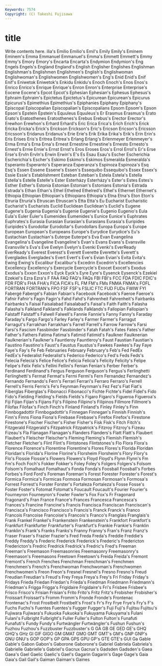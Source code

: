 ```yaml
---
Keywords: 7574 
Copyright: (C) Takeshi Fujisawa
---
```


# title

Write contents here.
ilia's
Emilio Emilio's Emil's Emily Emily's Eminem Eminem's Emma Emmanuel Emmanuel's
Emma's Emmett Emmett's Emmy Emmy's Emory Emory's Encarta Encarta's Endymion
Endymion's Eng Engels Engels's England England's English Englisher Englishes Englishman
Englishman's Englishmen Englishmen's English's Englishwoman Englishwoman's Englishwomen Englishwomen's Eng's Enid
Enid's Enif Enif's Eniwetok Eniwetok's Enkidu Enkidu's Enoch Enoch's Enos
Enos's Enrico Enrico's Enrique Enrique's Enron Enron's Enterprise Enterprise's Eocene
Eocene's Epcot Epcot's Ephesian Ephesian's Ephesus Ephesus's Ephraim Ephraim's Epictetus
Epictetus's Epicurean Epicurean's Epicurus Epicurus's Epimethius Epimethius's Epiphanies Epiphany Epiphany's
Episcopal Episcopalian Episcopalian's Episcopalians Epsom Epsom's Epson Epson's Epstein Epstein's
Equuleus Equuleus's Er Erasmus Erasmus's Erato Erato's Eratosthenes Eratosthenes's Erebus
Erebus's Erector Erector's Erewhon Erewhon's Erhard Erhard's Eric Erica Erica's
Erich Erich's Erick Ericka Ericka's Erick's Erickson Erickson's Eric's Ericson
Ericson's Ericsson Ericsson's Eridanus Eridanus's Erie Erie's Erik Erika Erika's
Erik's Erin Erin's Eris Erises Eris's Eritrea Eritrea's Erlang Erlang's
Erlenmeyer Erlenmeyer's Erma Erma's Erna Erna's Ernest Ernestine Ernestine's Ernesto
Ernesto's Ernest's Ernie Ernie's Ernst Ernst's Eros Eroses Eros's Errol
Errol's Er's Erse Erse's ErvIn ErvIn's Erwin Erwin's E's Es
Esau Esau's Escher Escherichia Escherichia's Escher's Eskimo Eskimo's Eskimos Esmeralda
Esmeralda's Esperanto Esperanto's Esperanza Esperanza's Espinoza Espinoza's Esq Esq's Essen
Essene Essene's Essen's Essequibo Essequibo's Essex Essex's Essie Essie's Establishment
Esteban Esteban's Estela Estela's Estella Estella's Estelle Estelle's Ester Esterházy
Esterházy's Ester's Estes Estes's Esther Esther's Estonia Estonian Estonian's Estonians
Estonia's Estrada Estrada's Ethan Ethan's Ethel Ethelred Ethelred's Ethel's Ethernet
Ethernet's Ethiopia Ethiopian Ethiopian's Ethiopians Ethiopia's Etna Etna's Eton Eton's
Etruria Etruria's Etruscan Etruscan's Etta Etta's Eu Eucharist Eucharistic Eucharist's
Eucharists Euclid Euclidean Euclidean's Euclid's Eugene Eugene's Eugenia Eugenia's Eugenie
Eugenie's Eugenio Eugenio's Eula Eula's Euler Euler's Eumenides Eumenides's Eunice
Eunice's Euphrates Euphrates's Eurasia Eurasian Eurasian's Eurasians Eurasia's Euripides Euripides's
Eurodollar Eurodollar's Eurodollars Europa Europa's Europe European European's Europeans Europe's
Eurydice Eurydice's Eu's Eustachian Eustachian's Euterpe Euterpe's Eva Evan Evangelina
Evangelina's Evangeline Evangeline's Evan's Evans Evans's Evansville Evansville's Eva's Eve
Evelyn Evelyn's Evenki Evenki's EverReady EverReady's Everest Everest's Everett Everette
Everette's Everett's Everglades Everglades's Evert Evert's Eve's Evian Evian's Evita
Evita's Ewing Ewing's Excalibur Excalibur's Excedrin Excedrin's Excellencies Excellency Excellency's
Exercycle Exercycle's Exocet Exocet's Exodus Exodus's Exxon Exxon's Eyck Eyck's
Eyre Eyre's Eysenck Eysenck's Ezekiel Ezekiel's Ezra Ezra's F FAA
FAQ FAQ's FAQs FBI FBI's FCC FDA FDIC FDIC's FDR
FDR's FHA FHA's FICA FICA's FL FM FM's FMs FNMA
FNMA's FOFL FORTRAN FORTRAN's FPO FSF FSF's FSLIC FTC FUD
FUDs FWIW FYI Fabergé Fabergé's Fabian Fabian's Facebook Facebook's Faeroe
Faeroe's Fafnir Fafnir's Fagin Fagin's Fahd Fahd's Fahrenheit Fahrenheit's Fairbanks
Fairbanks's Faisal Faisalabad Faisalabad's Faisal's Faith Faith's Falasha Falasha's Falkland
Falkland's Falklands Falklands's Fallopian Fallopian's Falstaff Falstaff's Falwell Falwell's Fannie
Fannie's Fanny Fanny's Faraday Faraday's Fargo Fargo's Farley Farley's Farmer
Farmer's Farragut Farragut's Farrakhan Farrakhan's Farrell Farrell's Farrow Farrow's Farsi
Farsi's Fascism Fassbinder Fassbinder's Fatah Fatah's Fates Fates's Father Father's
Fathers Fatima Fatima's Fatimid Fatimid's Faulkner Faulknerian Faulknerian's Faulkner's Fauntleroy
Fauntleroy's Faust Faustian Faustian's Faustino Faustino's Faust's Faustus Faustus's Fawkes
Fawkes's Fay Faye Faye's Fay's Fe Feb Februaries February February's
Feb's Fed FedEx FedEx's Federalist Federalist's Federico Federico's Fed's Feds
Feds's Felecia Felecia's Felice Felice's Felicia Felicia's Felicity Felicity's Felipe
Felipe's Felix Felix's Fellini Fellini's Fenian Fenian's Ferber Ferber's Ferdinand
Ferdinand's Fergus Ferguson Ferguson's Fergus's Ferlinghetti Ferlinghetti's Fermat Fermat's Fermi
Fermi's Fern Fernandez Fernandez's Fernando Fernando's Fern's Ferrari Ferrari's Ferraro
Ferraro's Ferrell Ferrell's Ferris Ferris's Fe's Feynman Feynman's Fez Fez's
Fiat Fiat's Fiberglas Fiberglas's Fibonacci Fibonacci's Fichte Fichte's Fidel Fidel's
Fido Fido's Fielding Fielding's Fields Fields's Figaro Figaro's Figueroa Figueroa's
Fiji Fijian Fijian's Fijians Fiji's Filipino Filipino's Filipinos Fillmore Fillmore's
Filofax Filofax's Finch Finch's Finland Finland's Finley Finley's Finn Finnbogadottir
Finnbogadottir's Finnegan Finnegan's Finnish Finnish's Finn's Finns Fiona Fiona's Firebase
Firebase's Firefox Firefox's Firestone Firestone's Fischer Fischer's Fisher Fisher's Fisk
Fisk's Fitch Fitch's Fitzgerald Fitzgerald's Fitzpatrick Fitzpatrick's Fitzroy Fitzroy's Fizeau
Fizeau's Fla Flanagan Flanagan's Flanders Flanders's Flatt Flatt's Flaubert Flaubert's
Fleischer Fleischer's Fleming Fleming's Flemish Flemish's Fletcher Fletcher's Flint Flint's
Flintstones Flintstones's Flo Flora Flora's Florence Florence's Florentine Florentine's Flores
Flores's Florida Floridan Floridan's Florida's Florine Florine's Florsheim Florsheim's Flory
Flory's Flo's Flossie Flossie's Flowers Flowers's Floyd Floyd's Flynn Flynn's
Fm Fm's Foch Foch's Fokker Fokker's Foley Foley's Folgers Folgers's
Folsom Folsom's Fomalhaut Fomalhaut's Fonda Fonda's Foosball Foosball's Forbes Forbes's
Ford Ford's Foreman Foreman's Forest Forester Forester's Forest's Formica Formica's
Formicas Formosa Formosan Formosan's Formosa's Forrest Forrest's Forster Forster's Fortaleza
Fortaleza's Fosse Fosse's Foster Foster's Fotomat Fotomat's Foucault Foucault's Fourier
Fourier's Fourneyron Fourneyron's Fowler Fowler's Fox Fox's Fr Fragonard Fragonard's
Fran France France's Frances Francesca Francesca's Frances's Francine Francine's Francis
Francisca Franciscan Franciscan's Francisca's Francisco Francisco's Francis's Franck Franck's Franco
Francois Francoise Francoise's Francois's Franco's Franglais Franglais's Frank Frankel Frankel's
Frankenstein Frankenstein's Frankfort Frankfort's Frankfurt Frankfurter Frankfurter's Frankfurt's Frankie Frankie's
Franklin Franklin's Frank's Franks Franks's Franny Franny's Fran's Franz Franz's
Fraser Fraser's Frazier Frazier's Fred Freda Freda's Freddie Freddie's Freddy
Freddy's Frederic Frederick Frederick's Frederic's Fredericton Fredericton's Fredric Fredrick Fredrick's
Fredric's Fred's Freeman Freeman's Freemason Freemasonries Freemasonry Freemasonry's Freemason's Freemasons
Freetown Freetown's Freida Freida's Fremont Fremont's French Frenches Frenchman Frenchman's
Frenchmen Frenchmen's French's Frenchwoman Frenchwoman's Frenchwomen Frenchwomen's Freon Freon's Fresnel
Fresnel's Fresno Fresno's Freud Freudian Freudian's Freud's Frey Freya Freya's
Frey's Fri Friday Friday's Fridays Frieda Friedan Friedan's Frieda's Friedman
Friedmann Friedmann's Friedman's Frigga Frigga's Frigidaire Frigidaire's Fri's Frisbee Frisbee's
Frisco Frisco's Frisian Frisian's Frito Frito's Fritz Fritz's Frobisher Frobisher's
Froissart Froissart's Fromm Fromm's Fronde Fronde's Frontenac Frontenac's Frost Frostbelt
Frostbelt's Frost's Fr's Fry Frye Frye's Fry's F's Fuchs Fuchs's
Fuentes Fuentes's Fugger Fugger's Fuji Fuji's Fujitsu Fujitsu's Fujiwara Fujiwara's
Fukuoka Fukuoka's Fukuyama Fukuyama's Fulani Fulani's Fulbright Fulbright's Fuller Fuller's
Fulton Fulton's Funafuti Funafuti's Fundy Fundy's Furtwängler Furtwängler's Fushun Fushun's
Fuzhou Fuzhou's Fuzzbuster Fuzzbuster's G GA GB GE GED GE's
GHQ GHQ's GHz GI GIF GIGO GM GMAT GMO GMT
GMT's GM's GNP GNP's GNU GNU's GOP GOP's GP GPA
GPS GPU GP's GTE GTE's GUI Ga Gable Gable's Gabon
Gabon's Gaborone Gaborone's Gabriel Gabriela Gabriela's Gabrielle Gabrielle's Gabriel's Gacrux
Gacrux's Gadsden Gadsden's Gaea Gaea's Gael Gaelic Gaelic's Gael's Gagarin
Gagarin's Gage Gage's Gaia Gaia's Gail Gail's Gaiman Gaiman's Gaines
